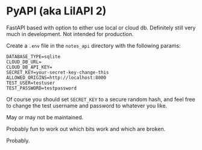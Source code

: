 # PyAPI (aka LilAPI 2)

FastAPI based with option to either use local or cloud db. Definitely still very much in development. Not intended for production.

Create a `.env` file in the `notes_api` directory with the following params:

```env
DATABASE_TYPE=sqlite
CLOUD_DB_URL=
CLOUD_DB_API_KEY=
SECRET_KEY=your-secret-key-change-this
ALLOWED_ORIGINS=http://localhost:8000
TEST_USER=testuser
TEST_PASSWORD=testpassword
```

Of course you should set `SECRET_KEY` to a secure random hash, and feel free to change the test username and password to whatever you like.

May or may not be maintained.

Probably fun to work out which bits work and which are broken.

Probably.
